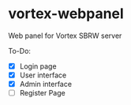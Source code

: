 # vortex-webpanel
Web panel for Vortex SBRW server

To-Do:

- [x] Login page
- [x] User interface
- [x] Admin interface
- [ ] Register Page
